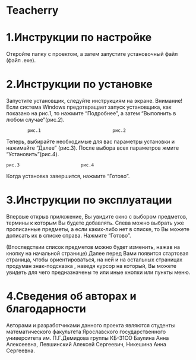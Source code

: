 # Teacherry
# 1.Инструкции по настройке
Откройте папку с проектом, а затем запустите установочный файл (файл .exe).
# 2.Инструкции по установке
Запустите установщик, следуйте инструкциям на экране.
Внимание! Если система Windows предотвращает запуск установщика, как показано на рис.1, то нажмите “Подробнее”, а затем “Выполнить в любом случае”(рис.2).

            рис.1							рис.2
Теперь, выбирайте необходимые для вас параметры установки и нажимайте “Далее” (рис.3).
После выбора всех параметров жмите “Установить”(рис.4).

 	рис.3		 				рис.4
Когда установка завершится, нажмите “Готово”.
# 3.Инструкции по эксплуатации
Впервые открыв приложение, Вы увидите окно с выбором предметов, термины к которым Вы будете добавлять. Слева можно выбрать уже прописанные предметы, а если каких-либо нет в списке, то Вы можете дописать их в списке справа. Нажмите “Готово”.

(Впоследствии список предметов можно будет изменить, нажав на кнопку  на начальной странице)
Далее перед Вами появится стартовая страница, чтобы ориентироваться, на ней и на остальных страницах продуман знак-подсказка  , наведя курсор на который, Вы можете увидеть для чего предназначены те или иные кнопки или пункты меню.
# 4.Сведения об авторах и благодарности
Авторами и разработчиками данного проекта являются студенты математического факультета  Ярославского государственного университета им. П.Г.Демидова группы КБ-31СО Баулина Анна Алексеевна, Левшинский Алексей Сергеевич, Никешина Анна Сергеевна.


